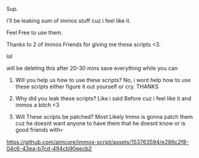 Sup.

I'll be leaking sum of immos stuff cuz i feel like it.

Feel Free to use them.

Thanks to 2 of Immos Friends for giving me these scripts <3.

lol

will be deleting this after 20-30 mins save everything while you can

1. Will you help us how to use these scripts? No, i wont help how to use these scripts either figure it out yourself or cry. THANKS

2. Why did you leak these scripts? Like i said Before cuz i feel like it and immos a bitch <3

3. Will These scripts be patched? Most Likely Immo is gonna patch them cuz he doesnt want anyone to have them  that he doesnt know or is good friends with💀

https://github.com/aimcore/immos-script/assets/153763594/e286c2f8-04c6-43ea-b7cd-494cb90eecb2
